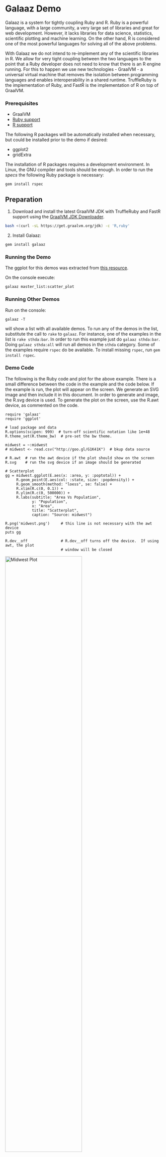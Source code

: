 
# Galaaz Demo

Galaaz is a system for tightly coupling Ruby and R. Ruby is a powerful language,
with a large community, a very large set of libraries and great for web
development. However, it lacks libraries for data science, statistics,
scientific plotting and machine learning. On the other hand, R is considered one
of the most powerful languages for solving all of the above problems.

With Galaaz we do not intend to re-implement any of the scientific libraries in
R. We allow for very tight coupling between the two languages to the point that
a Ruby developer does not need to know that there is an R engine running. For
this to happen we use new technologies - GraalVM - a universal virtual machine
that removes the isolation between programming languages and enables
interoperability in a shared runtime. TruffleRuby is the implementation of Ruby,
and FastR is the implementation of R on top of GraalVM.

### Prerequisites

- GraalVM
- [Ruby support](https://www.graalvm.org/latest/reference-manual/ruby/)
- [R support](https://www.graalvm.org/latest/eference-manual/r/)

The following R packages will be automatically installed when necessary, but could be installed prior to the demo if desired:

-   ggplot2
-   gridExtra

The installation of R packages requires a development environment. In Linux, the GNU compiler and tools should be enough. In order to run the *specs* the following Ruby package is necessary:
```
gem install rspec
```

## Preparation

1. Download and install the latest GraalVM JDK with TruffleRuby and FastR support using the [GraalVM JDK Downloader](https://github.com/graalvm/graalvm-jdk-downloader).
  ```bash
  bash <(curl -sL https://get.graalvm.org/jdk) -c 'R,ruby'
  ```

2. Install Galaaz:
  ```
  gem install galaaz
  ```

### Running the Demo

The ggplot for this demos was extracted from [this resource](http://r-statistics.co/Top50-Ggplot2-Visualizations-MasterList-R-Code.html).

On the console execute:
```
galaaz master_list:scatter_plot
```
### Running Other Demos

Run on the console:
```
galaaz -T
```
will show a list with all available demos. To run any of the demos in the list,
substitute the call to `rake` to `galaaz`. For instance, one of the examples in
the list is `rake sthda:bar`. In order to run this example just do `galaaz
sthda:bar`. Doing `galaaz sthda:all` will run all demos in the `sthda` category.
Some of the examples require `rspec` do be available. To install missing
`rspec`, run `gem install rspec`.

### Demo Code

The following is the Ruby code and plot for the above example. There is a small
difference between the code in the example and the code below. If the example is
run, the plot will appear on the screen. We generate an SVG image and then
include it in this document. In order to generate and image, the R.svg device is
used. To generate the plot on the screen, use the R.awt device, as commented on
the code.

```
require 'galaaz'
require 'ggplot'

# load package and data
R.options(scipen: 999)  # turn-off scientific notation like 1e+48
R.theme_set(R.theme_bw)  # pre-set the bw theme.

midwest = ~:midwest
# midwest <- read.csv("http://goo.gl/G1K41K")  # bkup data source

# R.awt  # run the awt device if the plot should show on the screen
R.svg    # run the svg device if an image should be generated

# Scatterplot
gg = midwest.ggplot(E.aes(x: :area, y: :poptotal)) +
     R.geom_point(E.aes(col: :state, size: :popdensity)) +
     R.geom_smooth(method: "loess", se: false) +
     R.xlim(R.c(0, 0.1)) +
     R.ylim(R.c(0, 500000)) +
     R.labs(subtitle: "Area Vs Population",
            y: "Population",
            x: "Area",
            title: "Scatterplot",
            caption: "Source: midwest")

R.png('midwest.png')     # this line is not necessary with the awt device
puts gg

R.dev__off               # R.dev__off turns off the device.  If using awt, the plot
                         # window will be closed
```

<img src="https://user-images.githubusercontent.com/3999729/46742999-87bc2480-cc7e-11e8-9f16-31c3437e4a58.PNG" alt="Midwest Plot" style="width:70.0%" />

In R, the code to generate this plot is the following:

```
# install.packages("ggplot2")
# load package and data
options(scipen=999)  # turn-off scientific notation like 1e+48
library(ggplot2)
theme_set(theme_bw())  # pre-set the bw theme.
data("midwest", package = "ggplot2")
# midwest <- read.csv("http://goo.gl/G1K41K")  # bkup data source

# Scatterplot
gg <- ggplot(midwest, aes(x=area, y=poptotal)) +
      geom_point(aes(col=state, size=popdensity)) +
      geom_smooth(method="loess", se=F) +
      xlim(c(0, 0.1)) +
      ylim(c(0, 500000)) +
      labs(subtitle="Area Vs Population",
           y="Population",
           x="Area",
           title="Scatterplot",
           caption = "Source: midwest")

plot(gg)
```

Note that both codes are very similar. The Ruby code requires the use of "R."
before calling any functions, for instance, the R function `geom\_point` becomes
`R.geom\_point` in Ruby. R named parameters such as `col = state, size =
popdensity`, become in Ruby `col: :state, size: :popdensity`.

One last point that needs to be observed is the call to the `aes` function. In
Ruby instead of doing `R.aes`, we use `E.aes`. The explanation of why `E.aes` is
needed is an advanced topic in R and depends on what is know as Non-standard
Evaluation (NSE) in R. In short, the function `aes` is lazily evaluated in R,
i.e., in R when calling `geom\_point(aes(col=state, size=popdensity))`, the
function `geom\_point` receives as argument something similar to a string
containing `aes(col=state, size=popdensity)`, and the `aes` function will be
evaluated inside the `geom\_point` function. In Ruby, there is no lazy
evaluation and doing `R.aes` would try to evaluate `aes` immediately. In order
to delay the evaluation of function `aes` we need to use `E.aes`. To continue
reading on NSE in R, proceed
[here](http://adv-r.had.co.nz/Computing-on-the-language.html).

### Extension to the Demo

If both codes are so similar, then why would one use Ruby instead of R and what
good is galaaz after all? Ruby is a modern language with numerous very useful
constructs such as classes, modules, blocks, procs, etc.. The example above
focus on the coupling of both languages, and does not show the use of other Ruby
constructs. In the following example, we will show a more complex example using
other Ruby constructs. This is certainly not a very well written and robust Ruby
code, but it gives the idea of how Ruby and R are strongly coupled.

Imagine that we work in a corporation that has its plot themes. It has defined a
`CorpTheme` module. Plots in this corporation should not have grids, numbers in
labels should not use scientific notation and the preferred color is blue.

```
# corp_theme.rb
# defines the corporate theme for all plots

module CorpTheme

  #--------------------------------------------------------------------------------------
  # Defines the plot theme (visualization).  In this theme we remove major and minor
  # grids, borders and background.  We also turn-off scientific notation.
  #--------------------------------------------------------------------------------------

  def self.global_theme

    R.options(scipen: 999)  # turn-off scientific notation like 1e+48

    # remove major grids
    global_theme = R.theme(panel__grid__major: E.element_blank())
    # remove minor grids
    global_theme = global_theme + R.theme(panel__grid__minor: E.element_blank)
    # remove border
    global_theme = global_theme + R.theme(panel__border: E.element_blank)
    # remove background
    global_theme = global_theme + R.theme(panel__background: E.element_blank)
    # Change axis font
    global_theme = global_theme +
                   R.theme(axis__text: E.element_text(size: 8, color: "#000080"))
    # change color of axis titles
    global_theme = global_theme +
                   R.theme(axis__title: E.element_text(
                             color: "#000080",
                             face: "bold",
                             size: 8,
                             hjust: 1))
  end

end
```

We now define a `ScatterPlot` class:

```
# ScatterPlot.rb
# creates a scatter plot and allow some configuration

class ScatterPlot

  attr_accessor :title
  attr_accessor :subtitle
  attr_accessor :caption
  attr_accessor :x_label
  attr_accessor :y_label

  #--------------------------------------------------------------------------------------
  # Initialize the plot with the data and the x and y variables
  #--------------------------------------------------------------------------------------

  def initialize(data, x:, y:)
    @data = data
    @x = x
    @y = y
  end

  #--------------------------------------------------------------------------------------
  # Define groupings by color and size
  #--------------------------------------------------------------------------------------

  def group_by(color:, size:)
    @color_by = color
    @size_by = size
  end

  #--------------------------------------------------------------------------------------
  # Add a smoothing line, and if confidence is true, adds a confidence interval, if
  # false, does not add the confidence interval
  #--------------------------------------------------------------------------------------

  def add_smoothing_line(method:, confidence: true)
    @method = method
    @confidence = confidence
  end

  #--------------------------------------------------------------------------------------
  # Creates the graph title, properly formated for this theme
  # @param title [String] The title to add to the graph
  # @return textGrob that can be included in a graph
  #--------------------------------------------------------------------------------------

  def graph_params(title: "", subtitle: "", caption: "", x_label: "", y_label: "")
    R.labs(
      title: title,
      subtitle: subtitle,
      caption: caption,
      y_label: y_label,
      x_label: x_label,
    )
  end

  #--------------------------------------------------------------------------------------
  # Prepare the plot's points
  #--------------------------------------------------------------------------------------

  def points
    params = {}
    params[:col] = @color_by if @color_by
    params[:size] = @size_by if @size_by
    R.geom_point(E.aes(params))
  end

  #--------------------------------------------------------------------------------------
  # Plots the scatterplot
  #--------------------------------------------------------------------------------------

  def plot(device = 'awt')
    device == 'awt' ? R.awt : R.svg

    gg = @data.ggplot(E.aes(x: @x, y: @y)) +
      points +
      R.geom_smooth(method: @method, se: @confidence) +
      R.xlim(R.c(0, 0.1)) +
      R.ylim(R.c(0, 500000)) +
      graph_params(title: @title,
                   subtitle: @subtitle,
                   y_label: @y_label,
                   x_label: @x_label,
                   caption: @caption) +
      CorpTheme.global_theme

    R.png('scatter_plot.png') if !(device == 'awt')
    puts gg
    R.dev__off

  end

end
```

Here is the final code for making the scatter plot with the midwest data:

```
require 'galaaz'
require 'ggplot'

sp = ScatterPlot.new(~:midwest, x: :area, y: :poptotal)
sp.title = "Midwest Dataset - Scatterplot"
sp.subtitle = "Area Vs Population"
sp.caption = "Source: midwest"
sp.x_label = "Area"
sp.y_label = "Population"
sp.group_by(color: :state, size: :popdensity)    # try sp.group_by(color: :state)
# available methods: "lm", "glm", "loess", "gam"
sp.add_smoothing_line(method: "glm")
sp.plot('svg')

# require input from the user so that the script does not end removing the plot from
# the screen
```

![Midwest Plot with 'glm' function and modified theme](https://user-images.githubusercontent.com/3999729/47120345-a903ae80-d244-11e8-9be3-a0db13cf51ab.PNG)
